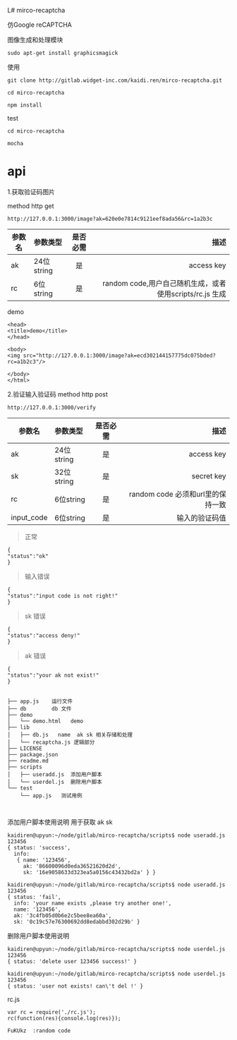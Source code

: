 L# mirco-recaptcha  

仿Google reCAPTCHA



图像生成和处理模块

```
sudo apt-get install graphicsmagick
```


使用

```
git clone http://gitlab.widget-inc.com/kaidi.ren/mirco-recaptcha.git

cd mirco-recaptcha

npm install
```

test

```
cd mirco-recaptcha

mocha

```
# api


1.获取验证码图片

method http  get

```
http://127.0.0.1:3000/image?ak=620e0e7814c9121eef8ada56&rc=1a2b3c
```

>
|参数名|参数类型|是否必需|描述|
|---|:---|:---:|---:|
|ak|24位string|是|access key|
|rc|6位string|是|random code,用户自己随机生成，或者使用scripts/rc.js 生成|


demo

```
<head>  
<title>demo</title>
</head>
  
<body>
<img src="http://127.0.0.1:3000/image?ak=ecd302144157775dc075bded?rc=a1b2c3"/>

</body>
</html>
```


2.验证输入验证码
method http  post

```
http://127.0.0.1:3000/verify
```
|参数名|参数类型|是否必需|描述|
|---|:---|:---:|---:|
|ak|24位string|是|access key|
|sk|32位string|是|secret key|
|rc|6位string|是|random code 必须和url里的保持一致|
|input_code|6位string|是|输入的验证码值|

> 正常

```
{
"status":"ok"
}
```

> 输入错误

```
{
"status":"input code is not right!"
}
```

> sk 错误

```
{
"status":"access deny!"
}
```
> ak 错误

```
{
"status":"your ak not exist!"
}
```

```

├── app.js    运行文件
├── db        db 文件
├── demo
│   └── demo.html   demo
├── lib
│   ├── db.js   name  ak sk 相关存储和处理
│   └── recaptcha.js 逻辑部分
├── LICENSE
├── package.json
├── readme.md
├── scripts
│   ├── useradd.js  添加用户脚本
│   └── userdel.js  删除用户脚本
└── test
    └── app.js   测试用例
    
    
```
添加用户脚本使用说明 用于获取 ak sk

```
kaidiren@upyun:~/node/gitlab/mirco-recaptcha/scripts$ node useradd.js 123456
{ status: 'success',
  info: 
   { name: '123456',
     ak: '86600096d0eda36521620d2d',
     sk: '16e9058633d323ea5a0156c43432bd2a' } }
```

```
kaidiren@upyun:~/node/gitlab/mirco-recaptcha/scripts$ node useradd.js 123456
{ status: 'fail',
  info: 'your name exists ,please try another one!',
  name: '123456',
  ak: '3c4fb05d0b6e2c5bee8ea60a',
  sk: '0c19c57e76300692dd8edabbd302d29b' }
```

 删除用户脚本使用说明

```
kaidiren@upyun:~/node/gitlab/mirco-recaptcha/scripts$ node userdel.js 123456
{ status: 'delete user 123456 success!' }
```

```
kaidiren@upyun:~/node/gitlab/mirco-recaptcha/scripts$ node userdel.js 123456
{ status: 'user not exists! can\'t del !' }

```

rc.js

```
var rc = require('./rc.js');
rc(function(res){console.log(res)});
```
```
FuKUkz  :random code

```
